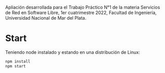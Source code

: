 Apliación desarrollada para el Trabajo Práctico N°1 de la materia Servicios de Red en Software Libre, 1er cuatrimestre 2022, Facultad de Ingeniería, Universidad Nacional de Mar del Plata.

# Start
Teniendo node instalado y estando en una distribución de Linux:

```sh
npm install
npm start    
```
